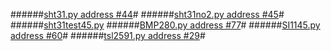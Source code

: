 ######[sht31.py address #44](https://goo.gl/xpkXft)#
######[sht31no2.py address #45](https://goo.gl/aYgAqz)#
######[sht31test45.py](https://goo.gl/Xvreau)
######[BMP280.py address #77](https://goo.gl/Azso95)#
######[SI1145.py address #60](https://goo.gl/YTI9wA)#
######[tsl2591.py address #29](https://goo.gl/VjOmpS)#